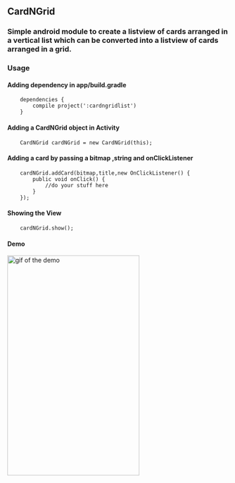## CardNGrid

### Simple android module to create a listview of cards arranged in a vertical list which can be converted into a listview of cards arranged in a grid.


### Usage

#### Adding dependency in app/build.gradle

```
    dependencies {
        compile project(':cardngridlist')
    }
```

#### Adding a CardNGrid object in Activity

```
    CardNGrid cardNGrid = new CardNGrid(this);
```

#### Adding a card by passing a bitmap ,string and onClickListener

```
    cardNGrid.addCard(bitmap,title,new OnClickListener() {
        public void onClick() {
            //do your stuff here
        }
    });
```

#### Showing the View

```
    cardNGrid.show();
```


#### Demo

<img src="https://github.com/Anwesh43/CardNGrid/blob/master/screencast/cardngridlist.gif" width="300px" height="500px" alt="gif of the demo">
